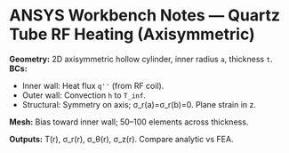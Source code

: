 # ANSYS Workbench Notes — Quartz Tube RF Heating (Axisymmetric)

**Geometry:** 2D axisymmetric hollow cylinder, inner radius `a`, thickness `t`.  
**BCs:**
- Inner wall: Heat flux `q''` (from RF coil).
- Outer wall: Convection `h` to `T_inf`.
- Structural: Symmetry on axis; σ_r(a)=σ_r(b)=0. Plane strain in z.

**Mesh:** Bias toward inner wall; 50–100 elements across thickness.

**Outputs:** T(r), σ_r(r), σ_θ(r), σ_z(r). Compare analytic vs FEA.
